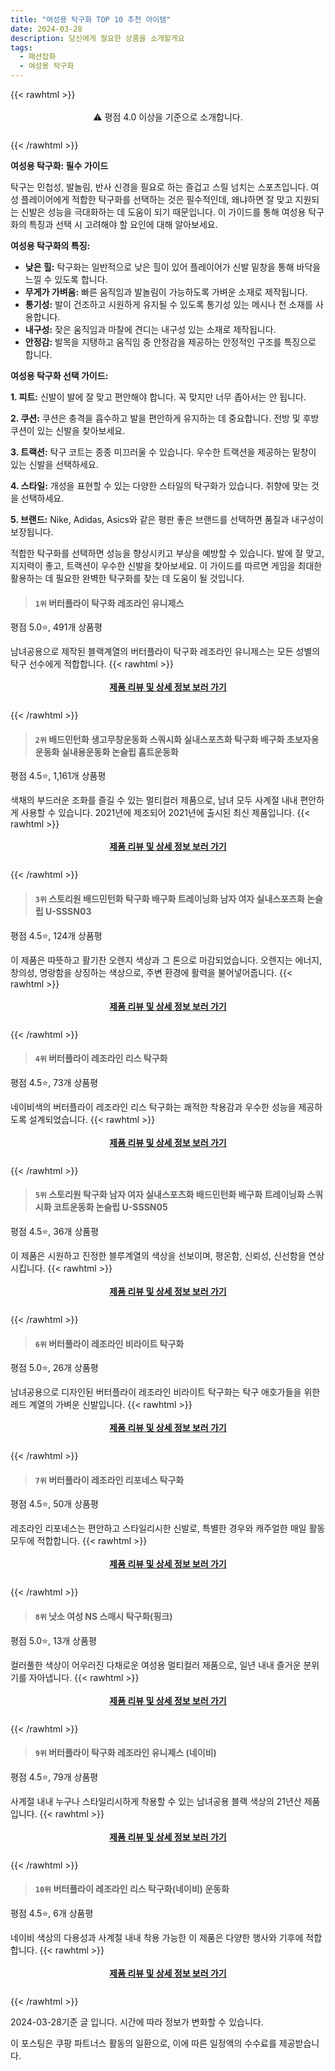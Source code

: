 ```yaml
---
title: "여성용 탁구화 TOP 10 추천 아이템"
date: 2024-03-28
description: 당신에게 필요한 상품을 소개할게요
tags:
  - 패션잡화
  - 여성용 탁구화
---
```

{{< rawhtml >}}<div class="toc" style="text-align: center; height: 50px; line-height: 2;">  <p>⚠️ 평점 4.0 이상을 기준으로 소개합니다.<br></p></div> {{< /rawhtml >}}

**여성용 탁구화: 필수 가이드**

탁구는 민첩성, 발놀림, 반사 신경을 필요로 하는 즐겁고 스릴 넘치는 스포츠입니다. 여성 플레이어에게 적합한 탁구화를 선택하는 것은 필수적인데, 왜냐하면 잘 맞고 지원되는 신발은 성능을 극대화하는 데 도움이 되기 때문입니다. 이 가이드를 통해 여성용 탁구화의 특징과 선택 시 고려해야 할 요인에 대해 알아보세요.

**여성용 탁구화의 특징:**

* **낮은 힐:** 탁구화는 일반적으로 낮은 힐이 있어 플레이어가 신발 밑창을 통해 바닥을 느낄 수 있도록 합니다.
* **무게가 가벼움:** 빠른 움직임과 발놀림이 가능하도록 가벼운 소재로 제작됩니다.
* **통기성:** 발이 건조하고 시원하게 유지될 수 있도록 통기성 있는 메시나 천 소재를 사용합니다.
* **내구성:** 잦은 움직임과 마찰에 견디는 내구성 있는 소재로 제작됩니다.
* **안정감:** 발목을 지탱하고 움직임 중 안정감을 제공하는 안정적인 구조를 특징으로 합니다.

**여성용 탁구화 선택 가이드:**

**1. 피트:**
신발이 발에 잘 맞고 편안해야 합니다. 꼭 맞지만 너무 좁아서는 안 됩니다.

**2. 쿠션:**
쿠션은 충격을 흡수하고 발을 편안하게 유지하는 데 중요합니다. 전방 및 후방 쿠션이 있는 신발을 찾아보세요.

**3. 트랙션:**
탁구 코트는 종종 미끄러울 수 있습니다. 우수한 트랙션을 제공하는 밑창이 있는 신발을 선택하세요.

**4. 스타일:**
개성을 표현할 수 있는 다양한 스타일의 탁구화가 있습니다. 취향에 맞는 것을 선택하세요.

**5. 브랜드:**
Nike, Adidas, Asics와 같은 평판 좋은 브랜드를 선택하면 품질과 내구성이 보장됩니다.

적합한 탁구화를 선택하면 성능을 향상시키고 부상을 예방할 수 있습니다. 발에 잘 맞고, 지지력이 좋고, 트랙션이 우수한 신발을 찾아보세요. 이 가이드를 따르면 게임을 최대한 활용하는 데 필요한 완벽한 탁구화를 찾는 데 도움이 될 것입니다.


>#### `1위` 버터플라이 탁구화 레조라인 유니제스
평점 5.0⭐, 491개 상품평

남녀공용으로 제작된 블랙계열의 버터플라이 탁구화 레조라인 유니제스는 모든 성별의 탁구 선수에게 적합합니다.
{{< rawhtml >}}<div class="toc" style="text-align: center; height: 50px; line-height: 2;"><p><b><a href="https://link.coupang.com/re/AFFSDP?lptag=AF5033054&pageKey=7166926505&itemId=18047600184&vendorItemId=85251644201&traceid=V0-153-e73f807b331c3478&requestid=20240328175720976130214187&token=31850B%7CGM">제품 리뷰 및 상세 정보 보러 가기</a></b><br></p> </div>{{< /rawhtml >}}

>#### `2위` 배드민턴화 생고무창운동화 스쿼시화 실내스포츠화 탁구화 배구화 초보자용운동화 실내용운동화 논슬립 홈트운동화
평점 4.5⭐, 1,161개 상품평

색채의 부드러운 조화를 즐길 수 있는 멀티컬러 제품으로, 남녀 모두 사계절 내내 편안하게 사용할 수 있습니다. 2021년에 제조되어 2021년에 출시된 최신 제품입니다.
{{< rawhtml >}}<div class="toc" style="text-align: center; height: 50px; line-height: 2;"><p><b><a href="https://link.coupang.com/re/AFFSDP?lptag=AF5033054&pageKey=171066544&itemId=489164002&vendorItemId=85790477010&traceid=V0-153-96f4ac7bf3966430&requestid=20240328175720976130214187&token=31850B%7CGM">제품 리뷰 및 상세 정보 보러 가기</a></b><br></p> </div>{{< /rawhtml >}}

>#### `3위` 스토리원 배드민턴화 탁구화 배구화 트레이닝화 남자 여자 실내스포츠화 논슬립 U-SSSN03
평점 4.5⭐, 124개 상품평

이 제품은 따뜻하고 활기찬 오렌지 색상과 그 톤으로 마감되었습니다. 오렌지는 에너지, 창의성, 명랑함을 상징하는 색상으로, 주변 환경에 활력을 불어넣어줍니다.
{{< rawhtml >}}<div class="toc" style="text-align: center; height: 50px; line-height: 2;"><p><b><a href="https://link.coupang.com/re/AFFSDP?lptag=AF5033054&pageKey=7413483940&itemId=19221537780&vendorItemId=86331176351&traceid=V0-153-09776661293cb510&requestid=20240328175720976130214187&token=31850B%7CGM">제품 리뷰 및 상세 정보 보러 가기</a></b><br></p> </div>{{< /rawhtml >}}

>#### `4위` 버터플라이 레조라인 리스 탁구화
평점 4.5⭐, 73개 상품평

네이비색의 버터플라이 레조라인 리스 탁구화는 쾌적한 착용감과 우수한 성능을 제공하도록 설계되었습니다.
{{< rawhtml >}}<div class="toc" style="text-align: center; height: 50px; line-height: 2;"><p><b><a href="https://link.coupang.com/re/AFFSDP?lptag=AF5033054&pageKey=6930642253&itemId=16769223295&vendorItemId=83950466546&traceid=V0-153-018624f09dc7bfc5&requestid=20240328175720976130214187&token=31850B%7CGM">제품 리뷰 및 상세 정보 보러 가기</a></b><br></p> </div>{{< /rawhtml >}}

>#### `5위` 스토리원 탁구화 남자 여자 실내스포츠화 배드민턴화 배구화 트레이닝화 스쿼시화 코트운동화 논슬립 U-SSSN05
평점 4.5⭐, 36개 상품평

이 제품은 시원하고 진정한 블루계열의 색상을 선보이며, 평온함, 신뢰성, 신선함을 연상시킵니다.
{{< rawhtml >}}<div class="toc" style="text-align: center; height: 50px; line-height: 2;"><p><b><a href="https://link.coupang.com/re/AFFSDP?lptag=AF5033054&pageKey=7391517871&itemId=19221489119&vendorItemId=86331227300&traceid=V0-153-c2086a08dc4a922d&requestid=20240328175720976130214187&token=31850B%7CGM">제품 리뷰 및 상세 정보 보러 가기</a></b><br></p> </div>{{< /rawhtml >}}

>#### `6위` 버터플라이 레조라인 비라이트 탁구화
평점 5.0⭐, 26개 상품평

남녀공용으로 디자인된 버터플라이 레조라인 비라이트 탁구화는 탁구 애호가들을 위한 레드 계열의 가벼운 신발입니다.
{{< rawhtml >}}<div class="toc" style="text-align: center; height: 50px; line-height: 2;"><p><b><a href="https://link.coupang.com/re/AFFSDP?lptag=AF5033054&pageKey=7199023808&itemId=18192532602&vendorItemId=85341253904&traceid=V0-153-87d852122e33a86e&requestid=20240328175720976130214187&token=31850B%7CGM">제품 리뷰 및 상세 정보 보러 가기</a></b><br></p> </div>{{< /rawhtml >}}

>#### `7위` 버터플라이 레조라인 리포네스 탁구화
평점 4.5⭐, 50개 상품평

레조라인 리포네스는 편안하고 스타일리시한 신발로, 특별한 경우와 캐주얼한 매일 활동 모두에 적합합니다.
{{< rawhtml >}}<div class="toc" style="text-align: center; height: 50px; line-height: 2;"><p><b><a href="https://link.coupang.com/re/AFFSDP?lptag=AF5033054&pageKey=7069896368&itemId=17553662041&vendorItemId=88176045560&traceid=V0-153-3518b9d811416d4a&requestid=20240328175720976130214187&token=31850B%7CGM">제품 리뷰 및 상세 정보 보러 가기</a></b><br></p> </div>{{< /rawhtml >}}

>#### `8위` 낫소 여성 NS 스매시 탁구화(핑크)
평점 5.0⭐, 13개 상품평

컬러풀한 색상이 어우러진 다채로운 여성용 멀티컬러 제품으로, 일년 내내 즐거운 분위기를 자아냅니다.
{{< rawhtml >}}<div class="toc" style="text-align: center; height: 50px; line-height: 2;"><p><b><a href="https://link.coupang.com/re/AFFSDP?lptag=AF5033054&pageKey=10219111&itemId=44875141&vendorItemId=74198077383&traceid=V0-153-45e1fdc690538e8a&requestid=20240328175720976130214187&token=31850B%7CGM">제품 리뷰 및 상세 정보 보러 가기</a></b><br></p> </div>{{< /rawhtml >}}

>#### `9위` 버터플라이 탁구화 레조라인 유니제스 (네이비)
평점 4.5⭐, 79개 상품평

사계절 내내 누구나 스타일리시하게 착용할 수 있는 남녀공용 블랙 색상의 21년산 제품입니다.
{{< rawhtml >}}<div class="toc" style="text-align: center; height: 50px; line-height: 2;"><p><b><a href="https://link.coupang.com/re/AFFSDP?lptag=AF5033054&pageKey=5102681292&itemId=6952266395&vendorItemId=86468588715&traceid=V0-153-746f154c93192abe&requestid=20240328175720976130214187&token=31850B%7CGM">제품 리뷰 및 상세 정보 보러 가기</a></b><br></p> </div>{{< /rawhtml >}}

>#### `10위` 버터플라이 레조라인 리스 탁구화(네이비) 운동화
평점 4.5⭐, 6개 상품평

네이비 색상의 다용성과 사계절 내내 착용 가능한 이 제품은 다양한 행사와 기후에 적합합니다.
{{< rawhtml >}}<div class="toc" style="text-align: center; height: 50px; line-height: 2;"><p><b><a href="https://link.coupang.com/re/AFFSDP?lptag=AF5033054&pageKey=6870356391&itemId=16433071081&vendorItemId=83623860167&traceid=V0-153-61ba5826e18aab30&requestid=20240328175720976130214187&token=31850B%7CGM">제품 리뷰 및 상세 정보 보러 가기</a></b><br></p> </div>{{< /rawhtml >}}


2024-03-28기준 글 입니다.
시간에 따라 정보가 변화할 수 있습니다.

이 포스팅은 쿠팡 파트너스 활동의 일환으로, 이에 따른 일정액의 수수료를 제공받습니다.